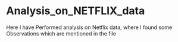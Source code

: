 # Analysis_on_NETFLIX_data
Here I have Performed analysis on Netflix data, where I found some Observations which are mentioned in the file

